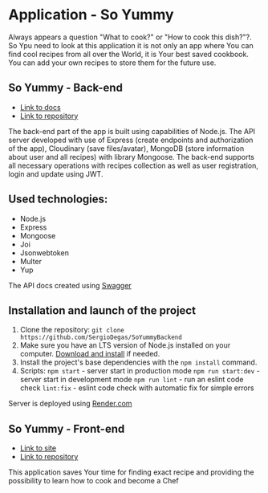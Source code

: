 # Application - So Yummy

Always appears a question "What to cook?" or "How to cook this dish?"?. So Ypu need to look at this application it is not only an app where You can find cool recipes from all over the World, it is Your best saved cookbook. You can add your own recipes to store them for the future use.

## So Yummy - Back-end

- [Link to docs](https://backend-x5bd.onrender.com/api-docs/)
- [Link to repository](https://github.com/SergioDegas/SoYummyBackend)

The back-end part of the app is built using capabilities of Node.js. The API server developed with use of Express (create endpoints and authorization of the app), Cloudinary (save files/avatar), MongoDB (store information about user and all recipes) with library Mongoose. The back-end supports all necessary operations with recipes collection as well as user registration, login and update using JWT.

## Used technologies:

- Node.js
- Express
- Mongoose
- Joi
- Jsonwebtoken
- Multer
- Yup

The API docs created using [Swagger](https://swagger.io)

## Installation and launch of the project

1. Clone the repository: `git clone https://github.com/SergioDegas/SoYummyBackend`
2. Make sure you have an LTS version of Node.js installed on your computer. [Download and install](https://nodejs.org/en/) if needed.
3. Install the project's base dependencies with the `npm install` command.
4. Scripts: `npm start` - server start in production mode
          `npm run start:dev` - server start in development mode
          `npm run lint` - run an eslint code check
          `lint:fix` - eslint code check with automatic fix for simple errors

Server is deployed using [Render.com](https://render.com)

## So Yummy - Front-end

- [Link to site](https://cookbook-so-yummy.netlify.app/)
- [Link to repository](https://github.com/SergioDegas/SoYummy)

This application saves Your time for finding exact recipe and providing the possibility to learn how to cook and become a Chef






